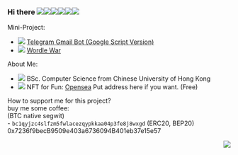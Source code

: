 ### Hi there ![](https://cdn.lihkg.com/assets/faces/dog/bye.gif)![](https://cdn.lihkg.com/assets/faces/pig/bye.gif)![](https://cdn.lihkg.com/assets/faces/mouse/bye.gif)![](https://cdn.lihkg.com/assets/faces/cat/bye.gif)![](https://cdn.lihkg.com/assets/faces/cow/bye.gif)![](https://cdn.lihkg.com/assets/faces/tiger/bye.gif)

Mini-Project:
- ![](https://cdn.lihkg.com/assets/faces/dog/phone.gif) [Telegram Gmail Bot (Google Script Version)](https://github.com/umzr/Telegram-Gmail-Bot-Google-Script-Version-)
- ![](https://cdn.lihkg.com/assets/faces/dog/itdog4.gif)  [Wordle War](https://github.com/DoubleSpicy/wordle_war-)

About Me:
- ![](https://cdn.lihkg.com/assets/faces/dog/math.gif)   BSc. Computer Science from Chinese University of Hong Kong
- ![](https://cdn.lihkg.com/assets/faces/tiger/like2.gif) NFT for Fun: [Opensea](https://opensea.io/collection/enginedogs100days) Put address here if you want. (Free)


How to support me for this project?  
buy me some coffee:  
    (BTC native segwit)  
     - `bc1qyjzc4slfzm5fwlacezqypkkaa04p3fe8j8wxgd` 
    (ERC20, BEP20)  
    0x7236f9becB9509e403a6736094B401eb37e15e57  

<a href="#">
    <img align="right" src="https://github-readme-stats.vercel.app/api?username=umzr&show_icons=true">
  
</a>
